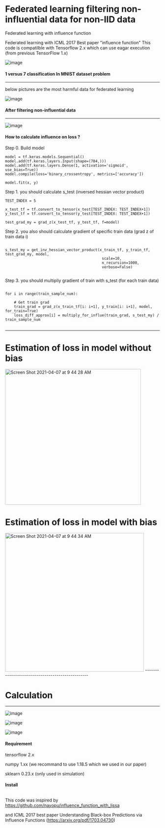 # Federated learning filtering non-influential data for non-IID data

Federated learning with influence function

Federated learning with ICML 2017 Best paper "influence function" 
This code is compatilble with Tensorflow 2.x which can use eagar execution (from previous TensorFlow 1.x)

![image](https://user-images.githubusercontent.com/45510932/115486336-74e42b00-a291-11eb-8b83-b0e39c32f610.png)


#### 1 versus 7 classification In MNIST dataset problem
------------------------------------------------
below pictures are the most harmful data for federated learning 

![image](https://user-images.githubusercontent.com/45510932/113868137-4de61d80-97ea-11eb-8a2e-e96a28202710.png)


#### After filtering non-influential data
---------------------------------------------
![image](https://user-images.githubusercontent.com/45510932/113869487-c0a3c880-97eb-11eb-838e-6fa21158f7f8.png)


#### How to calculate influence on loss ?

Step 0. Build model
```python3
model = tf.keras.models.Sequential()
model.add(tf.keras.layers.Input(shape=(784,)))
model.add(tf.keras.layers.Dense(1, activation='sigmoid', use_bias=True))
model.compile(loss='binary_crossentropy', metrics=['accuracy'])

model.fit(x, y)

```

Step 1. you should calculate s_test (inversed hessian vector product)
```python3
TEST_INDEX = 5

x_test_tf = tf.convert_to_tensor(x_test[TEST_INDEX: TEST_INDEX+1])
y_test_tf = tf.convert_to_tensor(y_test[TEST_INDEX: TEST_INDEX+1])

test_grad_my = grad_z(x_test_tf, y_test_tf, f=model)

```


Step 2. you also should calculate gradient of specific train data (grad z of train data i)
```python3

s_test_my = get_inv_hessian_vector_product(x_train_tf, y_train_tf, test_grad_my, model,
                                            scale=10,
                                            n_recursion=1000,
                                            verbose=False)
                                            
```

Step 3. you should multipliy gradient of train with s_test (for each train data)
```python3

for i in range(train_sample_num):
    
    # Get train grad
    train_grad = grad_z(x_train_tf[i: i+1], y_train[i: i+1], model, for_train=True)
    loss_diff_approx[i] = multiply_for_influe(train_grad, s_test_my) / train_sample_num
    
```


-------------------------------------------------
# Estimation of loss in model without bias

<img width="442" alt="Screen Shot 2021-04-07 at 9 44 28 AM" src="https://user-images.githubusercontent.com/45510932/113794629-f2824400-9785-11eb-88de-3103f213596f.png">

# Estimation of loss in model with bias

<img width="452" alt="Screen Shot 2021-04-07 at 9 44 34 AM" src="https://user-images.githubusercontent.com/45510932/113794637-f44c0780-9785-11eb-8ccd-90d74d15f9c0.png">
-------------------------------------------------


# Calculation
----------------------------------
![image](https://user-images.githubusercontent.com/45510932/113869112-51c66f80-97eb-11eb-8994-5f19e27e7496.png)

![image](https://user-images.githubusercontent.com/45510932/113869142-57bc5080-97eb-11eb-9c39-b6318d15eb7b.png)

![image](https://user-images.githubusercontent.com/45510932/113869197-660a6c80-97eb-11eb-93b4-f4f20f1b30a1.png)




#### Requirement
tensorflow 2.x

numpy 1.xx (we recommand to use 1.18.5 which we used in our paper)

sklearn 0.23.x (only used in simulation)


#### Install
```git clone https://github.com/4pygmalion/Federated_learning-filtering-non-influence-data.git
```


This code was inspired by 
https://github.com/nayopu/influence_function_with_lissa

and ICML 2017 best paper Understanding Black-box Predictions via Influence Functions (https://arxiv.org/pdf/1703.04730)
